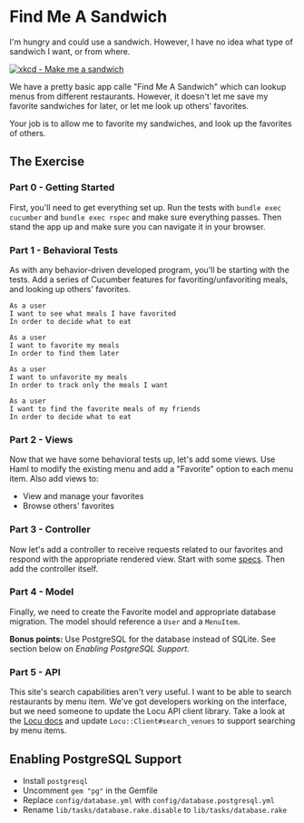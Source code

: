 # Find Me A Sandwich

I'm hungry and could use a sandwich.  However, I have no idea what type of sandwich I want, or from where.

<a href="http://xkcd.com/149/" target="xkcd"><img src="http://imgs.xkcd.com/comics/sandwich.png" alt="xkcd - Make me a sandwich" /></a>

We have a pretty basic app calle "Find Me A Sandwich" which can lookup menus from different restaurants.  However, it doesn't let me save my favorite sandwiches for later, or let me look up others' favorites.

Your job is to allow me to favorite my sandwiches, and look up the favorites of others.

## The Exercise

### Part 0 - Getting Started
First, you'll need to get everything set up.  Run the tests with `bundle exec cucumber` and `bundle exec rspec` and make sure everything passes.  Then stand the app up and make sure you can navigate it in your browser.

### Part 1 - Behavioral Tests
As with any behavior-driven developed program, you'll be starting with the tests.  Add a series of Cucumber features for favoriting/unfavoriting meals, and looking up others' favorites.

```
As a user
I want to see what meals I have favorited
In order to decide what to eat
```

```
As a user
I want to favorite my meals
In order to find them later
```

```
As a user
I want to unfavorite my meals
In order to track only the meals I want
```

```
As a user
I want to find the favorite meals of my friends
In order to decide what to eat
```

### Part 2 - Views
Now that we have some behavioral tests up, let's add some views.  Use Haml to modify the existing menu and add a "Favorite" option to each menu item. Also add views to:
* View and manage your favorites
* Browse others' favorites

### Part 3 - Controller
Now let's add a controller to receive requests related to our favorites and respond with the appropriate rendered view.  Start with some [specs](https://www.relishapp.com/rspec/rspec-rails/docs/controller-specs). Then add the controller itself.

### Part 4 - Model
Finally, we need to create the Favorite model and appropriate database migration.  The model should reference a `User` and a `MenuItem`.

**Bonus points:** Use PostgreSQL for the database instead of SQLite. See section below on *Enabling PostgreSQL Support*.

### Part 5 - API
This site's search capabilities aren't very useful.  I want to be able to search restaurants by menu item.  We've got developers working on the interface, but we need someone to update the Locu API client library.  Take a look at the [Locu docs](https://dev.locu.com/documentation/#venue-search-api) and update `Locu::Client#search_venues` to support searching by menu items.

## Enabling PostgreSQL Support
* Install `postgresql`
* Uncomment `gem "pg"` in the Gemfile
* Replace `config/database.yml` with `config/database.postgresql.yml`
* Rename `lib/tasks/database.rake.disable` to `lib/tasks/database.rake`
